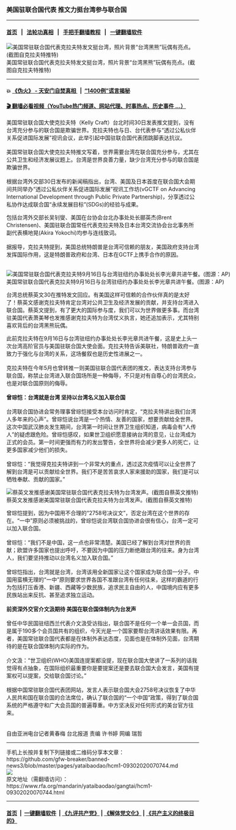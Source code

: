 ### 美国驻联合国代表 推文力挺台湾参与联合国
------------------------

#### [首页](https://github.com/gfw-breaker/banned-news3/blob/master/README.md) &nbsp;&nbsp;|&nbsp;&nbsp; [法轮功真相](https://github.com/begood0513/basic/blob/master/README.md)  &nbsp;&nbsp;|&nbsp;&nbsp; [手把手翻墙教程](https://github.com/gfw-breaker/guides/wiki)  &nbsp;&nbsp;|&nbsp;&nbsp; [一键翻墙软件](https://github.com/gfw-breaker/nogfw/blob/master/README.md)  



<div id="headerimg">
 <img alt="美国常驻联合国代表克拉夫特发文挺台湾，照片背景“台湾黑熊”玩偶有亮点。(截图自克拉夫特推特)" src="https://www.rfa.org/mandarin/yataibaodao/gangtai/hcm1-09302020070744.html/EjIGDiJXYAA7OW3.jpg/@@images/71da3013-2b07-4477-ba37-1eebaeb6ec99.jpeg" title="美国常驻联合国代表克拉夫特发文挺台湾，照片背景“台湾黑熊”玩偶有亮点。(截图自克拉夫特推特)"/>
 <div id="headerimgcontents">
  <div id="headerimgcaption">
   <span>
    美国常驻联合国代表克拉夫特发文挺台湾，照片背景“台湾黑熊”玩偶有亮点。(截图自克拉夫特推特)
   </span>
   <!-- zoomattribute -->
  </div>
  <!-- headerimgcaption -->
 </div>
 <!-- headerimagecontents -->
</div>

<hr/>


#### 💥 [《伪火》 - 天安门自焚真相 ](http://158.247.195.190:10000/videos/blog/weihuo.html)&nbsp; |&nbsp; [“1400例”谎言揭秘  ](http://158.247.195.190:10000/videos/blog/jiexi1400.html)

#### [ 🎬  翻墙必看视频（YouTube热门频道、网站代理、时事热点、历史事件 ...）](https://github.com/gfw-breaker/links/blob/master/banned.md)

<div id="storytext">
 <div>
  <div class="slot_header">
  </div>
 </div>
 <p>
 </p>
 <p>
  美国常驻联合国大使克拉夫特（Kelly Craft）台北时间30日发表推文提到，没有台湾充分参与的联合国是欺骗世界。克拉夫特也与日、台代表参与“透过公私伙伴关系促进国际发展”视讯会议，此举引起中国驻联合国代表团跳脚表达抗议。
  <br/>
  <br/>
  美国常驻联合国大使克拉夫特推文写着，世界需要台湾在联合国充分参与，尤其在公共卫生和经济发展议题上。台湾是世界良善力量，缺少台湾充分参与的联合国是欺骗世界。
  <br/>
  <br/>
  根据台湾外交部30日发布的新闻稿指出，台湾、美国及日本首度在联合国大会期间共同举办“透过公私伙伴关系促进国际发展”视讯工作坊(vGCTF on Advancing International Development through Public Private Partnership)，分享透过公私协作达成联合国“永续发展目标”(SDGs)的经验与成果。
 </p>
 <p>
 </p>
 <p>
 </p>
 <p>
  包括台湾外交部长吴钊燮、美国在台协会台北办事处处长郦英杰(Brent Christensen)、美国驻联合国常任代表克拉夫特及日本台湾交流协会台北事务所副代表横地晃(Akira Yokochi)均参与连线致词。
  <br/>
  <br/>
  据报导，克拉夫特提到，美国总统特朗普是台湾可信赖的朋友，美国政府支持台湾发挥国际作用，这是特朗普政府和台湾、日本在GCTF上携手合作的原因。
  <br/>
  <br/>
 </p>
 <p>
  <div class="image-inline captioned" style="width:1500px;">
   <div style="width:1500px;">
    <img alt="美国常驻联合国代表克拉夫特9月16日与台湾驻纽约办事处处长李光章共进午餐。(图源：AP)" src="https://www.rfa.org/mandarin/yataibaodao/gangtai/hcm1-09302020070744.html/AP_20260636673296.jpg" title="美国常驻联合国代表克拉夫特9月16日与台湾驻纽约办事处处长李光章共进午餐。(图源：AP)"/>
   </div>
   <div class="image-caption">
    <span style="width:1500px;">
     美国常驻联合国代表克拉夫特9月16日与台湾驻纽约办事处处长李光章共进午餐。(图源：AP)
    </span>
    <span class="copyright">
    </span>
   </div>
  </div>
 </p>
 <p>
  台湾总统蔡英文30在推特发文回应。有美国这样可信赖的合作伙伴真的是太好了！蔡英文感谢克拉夫特肯定台湾对公共卫生及经济发展的贡献，并支持台湾进入联合国。蔡英文提到，有了更大的国际参与度，我们可以为世界做更多事。而台湾驻美国代表萧美琴也发推感谢克拉夫特为台湾仗义执言，她还追加表示，尤其特别喜欢背后的台湾黑熊玩偶。
 </p>
 <p>
  此前克拉夫特在9月16日与台湾驻纽约办事处处长李光章共进午餐，这是史上头一次台湾高阶官员与美国驻联合国大使会面。克拉夫特告诉美联社，特朗普政府一直致力于强化与台湾的关系，这场餐叙也是历史性进展之一。
  <br/>
  <br/>
  克拉夫特在今年5月也曾转推一则美国驻联合国代表团的推文，表达支持台湾参与联合国，称禁止台湾进入联合国场所是一种侮辱，不只是对有自尊心的台湾民众，也是对联合国原则的侮辱。
  <br/>
  <br/>
  <b>
   曾琮恺：台湾就是台湾 坚持以台湾名义加入联合国
  </b>
  <br/>
  <br/>
  台湾联合国协进会常务理事曾琮恺接受本台访问时肯定，“克拉夫特讲出我们台湾人多年来的心声”。曾琮恺说台湾是一个热情、友善的国家，想要贡献给全世界。这次中国武汉肺炎发生期间，台湾第一时间让世界卫生组织知道，病毒会有“人传人”的疑虑跟危险。曾琮恺感叹，如果世卫组织愿意接纳台湾的意见，让台湾成为正式的会员。第一时间更强而有力的发出警告，全世界将会减少更多人的死亡，让更多国家减少他们的损失。
  <br/>
  <br/>
  曾琮恺：“我觉得克拉夫特讲到一个非常大的重点，透过这次疫情可以让全世界了解到台湾是可以贡献给全世界。我们不是苦苦哀求人家来援助的国家，我们是可以牺牲奉献、贡献的国家。”
 </p>
 <p>
 </p>
 <p>
  <div class="image-inline captioned" style="width:1272px;">
   <div style="width:1272px;">
    <img alt="蔡英文发推感谢美国常驻联合国代表克拉夫特为台湾发声。(截图自蔡英文推特)" src="https://www.rfa.org/mandarin/yataibaodao/gangtai/hcm1-09302020070744.html/Untitled-1.jpg" title="蔡英文发推感谢美国常驻联合国代表克拉夫特为台湾发声。(截图自蔡英文推特)"/>
   </div>
   <div class="image-caption">
    <span style="width:1272px;">
     蔡英文发推感谢美国常驻联合国代表克拉夫特为台湾发声。(截图自蔡英文推特)
    </span>
    <span class="copyright">
    </span>
   </div>
  </div>
 </p>
 <p>
  曾琮恺提到，因为中国用不合理的“2758号决议文”，否定台湾在这个世界的存在。“一中”原则必须被挑战的，曾琮恺说台湾联合国协进会很有信心，台湾一定可以加入联合国。
  <br/>
  <br/>
  曾琮恺：“我们不是中国，这一点也非常清楚。美国已经了解到台湾对世界的贡献；欧盟许多国家也提出呼吁，不要因为中国的压力断绝跟台湾的往来。身为台湾人，我们要坚持推动以台湾名义加入联合国。”
  <br/>
  <br/>
  曾琮恺指出，台湾就是台湾，台湾该用全新国家让这个国家成为联合国一分子。中国用蛮横无理的“一中”原则要求世界各国不准跟台湾有任何往来，这样的霸道的行为包括打压香港、新疆、西藏等少数民族，追求民主自由的人，中国境内应有更多民族站出来反抗、甚至追求独立运动。
  <br/>
  <br/>
  <b>
   前资深外交官介文汲期待 美国在联合国体制内为台发声
  </b>
  <br/>
  <br/>
  曾任中华民国驻纽西兰代表介文汲受访指出，联合国不是任何一个单一会员国，而是属于190多个会员国共有的组织，今天光是一个国家要帮台湾讲话效果有限。再者，美国常驻联合国代表都是在体制外表达态度，见面也是在体制外见面，台湾期待的是在联合国体制内实际的作为。
  <br/>
  <br/>
  介文汲：“世卫组织(WHO)美国连提案都没提，现在联合国大使讲了一系列的话我觉得有点抽象，在国际组织最重要你是要提案还是要去联合国大会发言，美国有提案权可以提案，交给联合国讨论。”
  <br/>
  <br/>
  根据中国常驻联合国代表团网站，发言人表示联合国大会2758号决议恢复了中华人民共和国在联合国的合法席位，确认了联合国的“一个中国”政策，得到了联合国系统的严格遵守和广大会员国的普遍尊重。中方坚决反对任何形式的美台官方往来。
  <br/>
  <br/>
  <br/>
  自由亚洲电台记者黄春梅 台北报道 责编 许书婷 网编 瑞哲
 </p>
</div>

<hr/>
手机上长按并复制下列链接或二维码分享本文章：<br/>
https://github.com/gfw-breaker/banned-news3/blob/master/pages/yataibaodao/hcm1-09302020070744.md <br/>
<a href='https://github.com/gfw-breaker/banned-news3/blob/master/pages/yataibaodao/hcm1-09302020070744.md'><img src='https://github.com/gfw-breaker/banned-news3/blob/master/pages/yataibaodao/hcm1-09302020070744.md.png'/></a> <br/>
原文地址（需翻墙访问）：https://www.rfa.org/mandarin/yataibaodao/gangtai/hcm1-09302020070744.html


------------------------
#### [首页](https://github.com/gfw-breaker/banned-news3/blob/master/README.md) &nbsp;|&nbsp; [一键翻墙软件](https://github.com/gfw-breaker/nogfw/blob/master/README.md) &nbsp;| [《九评共产党》](https://github.com/gfw-breaker/9ping.md/blob/master/README.md#九评之一评共产党是什么) | [《解体党文化》](https://github.com/gfw-breaker/jtdwh.md/blob/master/README.md) | [《共产主义的终极目的》](https://github.com/gfw-breaker/gczydzjmd.md/blob/master/README.md)


<img src='http://gfw-breaker.win/banned-news3/pages/yataibaodao/hcm1-09302020070744.md' width='0px' height='0px'/>